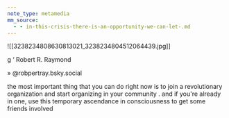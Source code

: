 ```yaml
---
note_type: metamedia
mm_source:
  - - in-this-crisis-there-is-an-opportunity-we-can-let-.md
---
```


![[3238234808630813021_3238234804512064439.jpg]]

g ‘ Robert R. Raymond

» @robpertray.bsky.social

the most important thing that
you can do right now is to join a
revolutionary organization and
start organizing in your
community . and if you're already
in one, use this temporary
ascendance in consciousness to
get some friends involved

